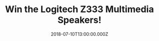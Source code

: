 ---
campaign-uuid: "c-51d2cbdc-36d1-4f66-b7df-b2be803730ec"
type: "Competition"
category: "Gifts"
date: "2018-07-10T13:00:00.000Z"
end-date: "2018-08-10T23:59:00.000Z"
disable-form: false
is_promoted: false
has_entry_page: true
title: "Win the Logitech Z333 Multimedia Speakers!"
competition-description: "<p>If you are one of the ones who think that music is a\
  \ MUST at a party, this is for YOU! Thanks to NME AAA you can make your party stand\
  \ out because we are giving away the brand new Logitech Z333 Multimedia Speakers\
  \ to one of our lucky NME AAA members!</p>\r\n<p>Want them? Click below for a chance\
  \ to win them!</p>"
hero-header: "Win the Logitech Z333 Multimedia Speakers!"
terms-confirmation: "N/A"
banner-img: "https://assets.expresslyapp.com/asset-b4cbddd0-f0d7-45c6-afa5-9d23d5e457ba.jpg"
logo-left-href: "http://aaa.nme.com"
logo-left-image: "https://assets.expresslyapp.com/asset-230f036c-ef76-476d-9b0e-23111ab749ce.jpg"
logo-left-title: "nme aaa"
bg-image-hero: "https://assets.expresslyapp.com/asset-8394ac53-7026-4b22-be01-8a9dce6fb501.jpg"
bg-image-first: "https://assets.expresslyapp.com/asset-2231cb75-36c2-4edd-9bc1-028a107b449b.jpg"
section1-content: "<p>Logitech Multimedia Speakers Z333 deliver 80 W* of powerful\
  \ and immersive acoustics that are crisp, clear and balanced. The front-facing subwoofer\
  \ with a 13 cm driver produces a deep bass response, adding intensity to your music,\
  \ movies and games.</p>\r\n<p>Adjust bass via the bass control knob and easily command\
  \ your sound using the wired control pod, which allows access to power and volume.\
  \ 3.5 mm + RCA inputs allow you to connect almost any device with an audio output,\
  \ such as a computer, tablet, smartphone or even a TV!</p>\r\n<p>Think no more and\
  \ enter the form below for a chance to win this amazing speakers with powerful sound\
  \ & deep bass!</p>\r\n<p>Good luck!</p>"
entry-title: "Win the Logitech Z333 Multimedia Speakers!"
entry-content: "Enter the draw to win the Logitech Z333 Multimedia Speakers and create\
  \ the perfect atmosphere at your party by completing the form below before 23:59\
  \ on 10th of July 2018."
has-winner: false
prize-description: "The Logitech Z333 Multimedia Speakers!"
country-restrictions:
- "GB"
---